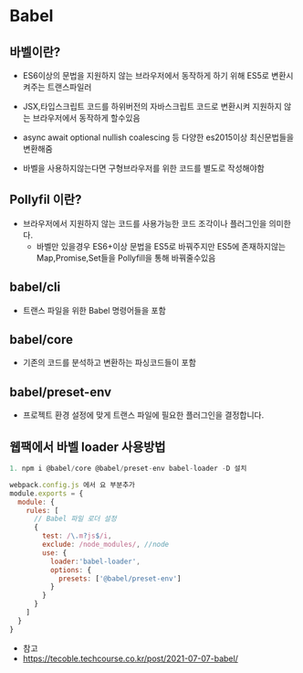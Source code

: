 # Babel

## 바벨이란?
- ES6이상의 문법을 지원하지 않는 브라우저에서 동작하게 하기 위해 ES5로 변환시켜주는 트랜스파일러
- JSX,타입스크립트 코드를 하위버전의 자바스크립트 코드로 변환시켜 지원하지 않는 브라우저에서 동작하게 할수있음  

- async await optional nullish coalescing 등 다양한 es2015이상 최신문법들을 변환해줌

- 바벨을 사용하지않는다면 구형브라우저를 위한 코드를 별도로 작성해야함 

## Pollyfil 이란?
- 브라우저에서 지원하지 않는 코드를 사용가능한 코드 조각이나 플러그인을 의미한다.
  - 바벨만 있을경우 ES6+이상 문법을 ES5로 바꿔주지만 ES5에 존재하지않는 Map,Promise,Set들을 Pollyfill을 통해 바꿔줄수있음
  

## babel/cli
- 트랜스 파일을 위한 Babel 명령어들을 포함

## babel/core
- 기존의 코드를 분석하고 변환하는 파싱코드들이 포함

## babel/preset-env
- 프로젝트 환경 설정에 맞게 트랜스 파일에 필요한 플러그인을 결정합니다.


## 웹팩에서 바벨 loader 사용방법
~~~js
1. npm i @babel/core @babel/preset-env babel-loader -D 설치

webpack.config.js 에서 요 부분추가 
module.exports = {
  module: {
    rules: [
      // Babel 파일 로더 설정
      {
        test: /\.m?js$/i,
        exclude: /node_modules/, //node
        use: {
          loader:'babel-loader',
          options: {
            presets: ['@babel/preset-env']
          }
        }
      }
    ]
  }
}
~~~



- 참고
 - https://tecoble.techcourse.co.kr/post/2021-07-07-babel/